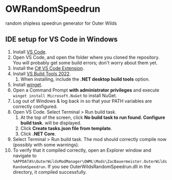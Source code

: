 # OWRandomSpeedrun
random shipless speedrun generator for Outer Wilds

## IDE setup for VS Code in Windows
1. Install [VS Code](https://code.visualstudio.com/download).
1. Open VS Code, and open the folder where you cloned the repository. You will probably get some build errors; don't worry about them yet.
1. Install the [C# VS Code Extension](https://marketplace.visualstudio.com/items?itemName=ms-dotnettools.csharp).
1. Install [VS Build Tools 2022](https://aka.ms/vs/17/release/vs_BuildTools.exe).
    1. When installing, include the **.NET desktop build tools** option.
1. Install [winget](https://www.microsoft.com/p/app-installer/9nblggh4nns1#activetab=pivot:overviewtab).
1. Open a Command Prompt **with administrator privileges** and execute `winget install Microsoft.NuGet` to install NuGet.
1. Log out of Windows & log back in so that your PATH variables are correctly configured.
1. Open VS Code. Select Terminal > Run build task.
    1. At the top of the screen, click **No build task to run found. Configure build task.** will be displayed.
    1. Click **Create tasks.json file from template**.
    1. Click **.NET Core**.
1. Select Terminal > Run build task. The mod should correctly compile now (possibly with some warnings).
1. To verify that it compiled correctly, open an Explorer window and navigate to `%APPDATA%\OuterWildsModManager\OWML\Mods\ZacBauermeister.OuterWildsRandomSpeedrun`. If you see OuterWildsRandomSpeedrun.dll in the directory, it compiled successfully.
